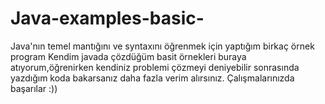 # Java-examples-basic-
Java'nın temel mantığını ve syntaxını öğrenmek için yaptığım birkaç örnek program
Kendim javada çözdüğüm basit örnekleri buraya atıyorum,öğrenirken kendiniz problemi çözmeyi deniyebilir sonrasında yazdığım koda bakarsanız daha fazla verim alırsınız.
Çalışmalarınızda başarılar :))
